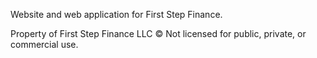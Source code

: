 Website and web application for First Step Finance.

Property of First Step Finance LLC © Not licensed for public, private, or commercial use.
 
 
